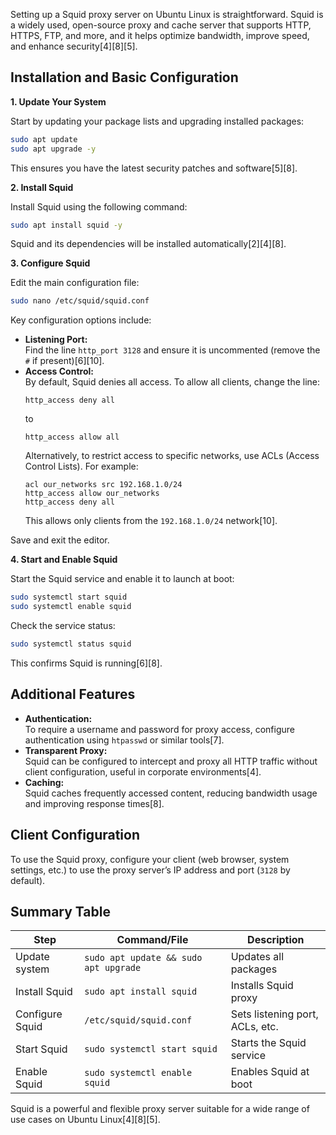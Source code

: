 Setting up a Squid proxy server on Ubuntu Linux is straightforward. Squid is a widely used, open-source proxy and cache server that supports HTTP, HTTPS, FTP, and more, and it helps optimize bandwidth, improve speed, and enhance security[4][8][5].

## Installation and Basic Configuration

**1. Update Your System**

Start by updating your package lists and upgrading installed packages:

```bash
sudo apt update
sudo apt upgrade -y
```
This ensures you have the latest security patches and software[5][8].

**2. Install Squid**

Install Squid using the following command:

```bash
sudo apt install squid -y
```
Squid and its dependencies will be installed automatically[2][4][8].

**3. Configure Squid**

Edit the main configuration file:

```bash
sudo nano /etc/squid/squid.conf
```
Key configuration options include:

- **Listening Port:**  
  Find the line `http_port 3128` and ensure it is uncommented (remove the `#` if present)[6][10].
- **Access Control:**  
  By default, Squid denies all access. To allow all clients, change the line:
  ```
  http_access deny all
  ```
  to
  ```
  http_access allow all
  ```
  Alternatively, to restrict access to specific networks, use ACLs (Access Control Lists). For example:
  ```
  acl our_networks src 192.168.1.0/24
  http_access allow our_networks
  http_access deny all
  ```
  This allows only clients from the `192.168.1.0/24` network[10].

Save and exit the editor.

**4. Start and Enable Squid**

Start the Squid service and enable it to launch at boot:

```bash
sudo systemctl start squid
sudo systemctl enable squid
```
Check the service status:

```bash
sudo systemctl status squid
```
This confirms Squid is running[6][8].

## Additional Features

- **Authentication:**  
  To require a username and password for proxy access, configure authentication using `htpasswd` or similar tools[7].
- **Transparent Proxy:**  
  Squid can be configured to intercept and proxy all HTTP traffic without client configuration, useful in corporate environments[4].
- **Caching:**  
  Squid caches frequently accessed content, reducing bandwidth usage and improving response times[8].

## Client Configuration

To use the Squid proxy, configure your client (web browser, system settings, etc.) to use the proxy server’s IP address and port (`3128` by default).

## Summary Table

| Step                | Command/File                           | Description                        |
|---------------------|----------------------------------------|------------------------------------|
| Update system       | `sudo apt update && sudo apt upgrade`  | Updates all packages               |
| Install Squid       | `sudo apt install squid`               | Installs Squid proxy               |
| Configure Squid     | `/etc/squid/squid.conf`                | Sets listening port, ACLs, etc.    |
| Start Squid         | `sudo systemctl start squid`           | Starts the Squid service           |
| Enable Squid        | `sudo systemctl enable squid`          | Enables Squid at boot              |

Squid is a powerful and flexible proxy server suitable for a wide range of use cases on Ubuntu Linux[4][8][5].


